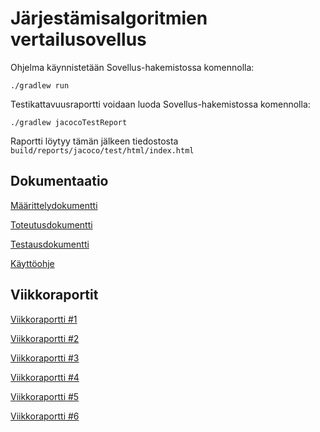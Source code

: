 # Järjestämisalgoritmien vertailusovellus

Ohjelma käynnistetään Sovellus-hakemistossa komennolla:
```
./gradlew run
```

Testikattavuusraportti voidaan luoda Sovellus-hakemistossa komennolla:
```
./gradlew jacocoTestReport
```
Raportti löytyy tämän jälkeen tiedostosta `build/reports/jacoco/test/html/index.html`

## Dokumentaatio

[Määrittelydokumentti](Dokumentaatio/maarittelydokumentti.md)

[Toteutusdokumentti](Dokumentaatio/toteutusdokumentti.md)

[Testausdokumentti](Dokumentaatio/testausdokumentti.md)

[Käyttöohje](Dokumentaatio/ohje.md)

## Viikkoraportit

[Viikkoraportti #1](Dokumentaatio/viikkoraportti1.md)

[Viikkoraportti #2](Dokumentaatio/viikkoraportti2.md)

[Viikkoraportti #3](Dokumentaatio/viikkoraportti3.md)

[Viikkoraportti #4](Dokumentaatio/viikkoraportti4.md)

[Viikkoraportti #5](Dokumentaatio/viikkoraportti5.md)

[Viikkoraportti #6](Dokumentaatio/viikkoraportti6.md)